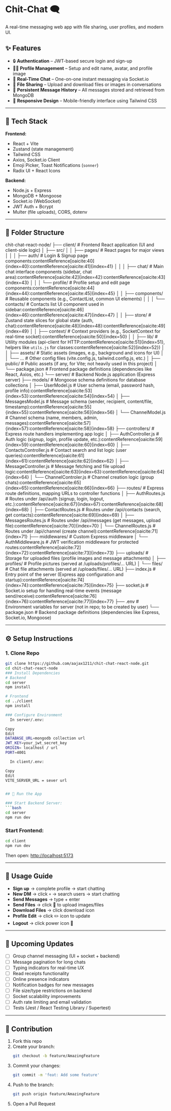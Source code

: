 # Chit-Chat 🗨️  
A real-time messaging web app with file sharing, user profiles, and modern UI.

## ✨ Features

- 🔒 **Authentication** – JWT-based secure login and sign-up  
- 🧑‍💼 **Profile Management** – Setup and edit name, avatar, and profile image  
- 💬 **Real-Time Chat** – One-on-one instant messaging via Socket.io  
- 📁 **File Sharing** – Upload and download files or images in conversations  
- 📃 **Persistent Message History** – All messages stored and retrieved from MongoDB  
- 📱 **Responsive Design** – Mobile-friendly interface using Tailwind CSS  

---

## 🚀 Tech Stack

**Frontend:**  
- React + Vite  
- Zustand (state management)  
- Tailwind CSS  
- Axios, Socket.io Client  
- Emoji Picker, Toast Notifications (`sonner`)  
- Radix UI + React Icons

**Backend:**  
- Node.js + Express  
- MongoDB + Mongoose  
- Socket.io (WebSocket)  
- JWT Auth + Bcrypt  
- Multer (file uploads), CORS, dotenv

---

## 📁 Folder Structure

chit-chat-react-node/
├── client/                   # Frontend React application (UI and client-side logic)
│   ├── src/
│   │   ├── pages/            # React pages for major views
│   │   │   ├── auth/         # Login & Signup page components:contentReference[oaicite:40]{index=40}:contentReference[oaicite:41]{index=41}
│   │   │   ├── chat/         # Main chat interface components (sidebar, chat area):contentReference[oaicite:42]{index=42}:contentReference[oaicite:43]{index=43}
│   │   │   └── profile/      # Profile setup and edit page components:contentReference[oaicite:44]{index=44}:contentReference[oaicite:45]{index=45}
│   │   ├── components/      # Reusable components (e.g., ContactList, common UI elements)
│   │   │   └── contacts/    # Contacts list UI component used in sidebar:contentReference[oaicite:46]{index=46}:contentReference[oaicite:47]{index=47}
│   │   ├── store/           # Zustand state slices for global state (auth, chat):contentReference[oaicite:48]{index=48}:contentReference[oaicite:49]{index=49}
│   │   ├── context/         # Context providers (e.g., SocketContext for real-time socket):contentReference[oaicite:50]{index=50}
│   │   ├── lib/             # Utility modules (api-client for HTTP:contentReference[oaicite:51]{index=51}, helpers like `utils.js` for classes:contentReference[oaicite:52]{index=52})
│   │   ├── assets/          # Static assets (images, e.g., background and icons for UI)
│   │   └── ...              # Other config files (vite.config.js, tailwind.config.js, etc.)
│   ├── public/              # Public assets (if any, for Vite; not heavily used in this project)
│   └── package.json         # Frontend package definitions (dependencies like React, Axios, etc.)
└── server/                   # Backend Node.js application (Express server)
    ├── models/              # Mongoose schema definitions for database collections
    │   ├── UserModel.js     # User schema (email, password hash, profile info):contentReference[oaicite:53]{index=53}:contentReference[oaicite:54]{index=54}
    │   ├── MessagesModel.js # Message schema (sender, recipient, content/file, timestamp):contentReference[oaicite:55]{index=55}:contentReference[oaicite:56]{index=56}
    │   └── ChannelModel.js  # Channel schema (name, members, admin, messages):contentReference[oaicite:57]{index=57}:contentReference[oaicite:58]{index=58}
    ├── controllers/         # Express route handlers implementing app logic
    │   ├── AuthController.js       # Auth logic (signup, login, profile update, etc.):contentReference[oaicite:59]{index=59}:contentReference[oaicite:60]{index=60}
    │   ├── ContactsController.js  # Contact search and list logic (user queries):contentReference[oaicite:61]{index=61}:contentReference[oaicite:62]{index=62}
    │   ├── MessageController.js   # Message fetching and file upload logic:contentReference[oaicite:63]{index=63}:contentReference[oaicite:64]{index=64}
    │   └── ChannelControler.js    # Channel creation logic (group chats):contentReference[oaicite:65]{index=65}:contentReference[oaicite:66]{index=66}
    ├── routes/             # Express route definitions, mapping URLs to controller functions
    │   ├── AuthRoutes.js      # Routes under /api/auth (signup, login, logout, etc.):contentReference[oaicite:67]{index=67}:contentReference[oaicite:68]{index=68}
    │   ├── ContactRoutes.js   # Routes under /api/contacts (search, get contacts):contentReference[oaicite:69]{index=69}
    │   ├── MessagesRoutes.js  # Routes under /api/messages (get messages, upload file):contentReference[oaicite:70]{index=70}
    │   └── ChannelRoutes.js   # Routes under /api/channel (create channel):contentReference[oaicite:71]{index=71}
    ├── middlewares/        # Custom Express middleware
    │   └── AuthMiddleware.js   # JWT verification middleware for protected routes:contentReference[oaicite:72]{index=72}:contentReference[oaicite:73]{index=73}
    ├── uploads/            # Storage for uploaded files (profile images and message attachments)
    │   ├── profiles/       # Profile pictures (served at /uploads/profiles/... URL)
    │   └── files/          # Chat file attachments (served at /uploads/files/... URL)
    ├── index.js            # Entry point of the server (Express app configuration and startup):contentReference[oaicite:74]{index=74}:contentReference[oaicite:75]{index=75}
    ├── socket.js           # Socket.io setup for handling real-time events (message send/receive):contentReference[oaicite:76]{index=76}:contentReference[oaicite:77]{index=77}
    ├── .env                # Environment variables for server (not in repo; to be created by user)
    └── package.json        # Backend package definitions (dependencies like Express, Socket.io, Mongoose)


---

## ⚙️ Setup Instructions

### 1. Clone Repo  
```bash
git clone https://github.com/aajax1211/chit-chat-react-node.git
cd chit-chat-react-node
### Install Dependencies
# Backend
cd server
npm install

# Frontend
cd ../client
npm install

### Configure Environment
  In server/.env:

Copy
Edit
DATABASE_URL=mongodb collection url
JWT_KEY=your_jwt_secret_key
ORIGIN= localhost / url
PORT=4001

  In client/.env:

Copy
Edit
VITE_SERVER_URL = sever url


## 🧪 Run the App

### Start Backend Server:
```bash
cd server
npm run dev
```

### Start Frontend:
```bash
cd client
npm run dev
```

Then open: [http://localhost:5173](http://localhost:5173)

---

## 🧰 Usage Guide

- **Sign up** → complete profile → start chatting  
- **New DM** → click `+` → search users → start chatting  
- **Send Messages** → type + enter  
- **Send Files** → click 📎 to upload images/files  
- **Download Files** → click download icon  
- **Profile Edit** → click ✏️ icon to update  
- **Logout** → click power icon 🔌  

---

## 🧩 Upcoming Updates

- [ ] Group channel messaging (UI + socket + backend)  
- [ ] Message pagination for long chats  
- [ ] Typing indicators for real-time UX  
- [ ] Read receipts functionality  
- [ ] Online presence indicators  
- [ ] Notification badges for new messages  
- [ ] File size/type restrictions on backend  
- [ ] Socket scalability improvements  
- [ ] Auth rate limiting and email validation  
- [ ] Tests (Jest / React Testing Library / Supertest)  

---

## 🙌 Contribution

1. Fork this repo  
2. Create your branch:  
   ```bash
   git checkout -b feature/AmazingFeature
   ```  
3. Commit your changes:  
   ```bash
   git commit -m 'feat: Add some feature'
   ```  
4. Push to the branch:  
   ```bash
   git push origin feature/AmazingFeature
   ```  
5. Open a Pull Request

